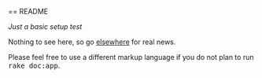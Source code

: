 == README

*Just a basic setup test*

Nothing to see here, so go [elsewhere](http://bbc.com) for real news.

Please feel free to use a different markup language if you do not plan to run
<tt>rake doc:app</tt>.
